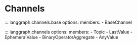 # Channels

::: langgraph.channels.base
    options:
      members:
        - BaseChannel

::: langgraph.channels
    options:
      members:
        - Topic
        - LastValue
        - EphemeralValue
        - BinaryOperatorAggregate
        - AnyValue
